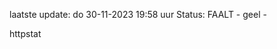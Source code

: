 laatste update: 
do 30-11-2023 19:58   uur 
Status: FAALT - geel - 
<div class="service Y">httpstat</div>